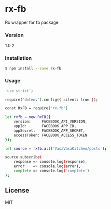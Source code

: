 # rx-fb
Rx wrapper for fb package

### Version
1.0.2

### Installation

```sh
$ npm install --save rx-fb
```

### Usage

```sh
'use strict';

require('dotenv').config({ silent: true });

const RxFB = require('rx-fb')

let rxfb = new RxFB({
    version:     FACEBOOK_API_VERSION,
    appId:       FACEBOOK_APP_ID,
    appSecret:   FACEBOOK_APP_SECRET,
    accessToken: FACEBOOK_ACCESS_TOKEN
});

let source = rxfb.all('VasaVasaKitchen/posts');

source.subscribe(
    response => console.log(response),
    error    => console.log(error),
    complete => console.log('complete')
);
```

License
----

MIT
